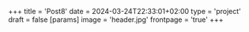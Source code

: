 +++
title = 'Post8'
date = 2024-03-24T22:33:01+02:00
type = 'project'
draft = false
[params]
    image = 'header.jpg'
    frontpage = 'true'
+++
